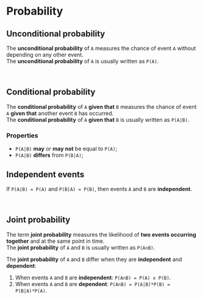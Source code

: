 # Probability
## Unconditional probability
The **unconditional probability** of `A` measures the chance of event `A` without depending on any other event.<br>
The **unconditional probability** of `A` is usually written as `P(A)`.<br>

<br>

## Conditional probability
The **conditional probability** of `A` **given that** `B` measures the chance of event `A` **given that** another event `B` has occurred.<br>
The **conditional probability** of `A` **given that** `B` is usually written as `P(A|B)`.<br>

### Properties
- `P(A|B)` **may** or **may not** be equal to `P(A)`;
- `P(A|B)` **differs** from `P(B|A)`;

## Independent events
If `P(A|B) = P(A)` and `P(B|A) = P(B)`, then events `A` and `B` are **independent**.

<br>

## Joint probability
The term **joint probability** measures the likelihood of **two events occurring together** and at the same point in time.<br>
The **joint probability** of `A` and `B` is usually written as `P(A∩B)`.<br>

The **joint probability** of `A` and `B` differ when they are **independent** and **dependent**:
1. When events `A` and `B` are **independent**: `P(A∩B) = P(A) x P(B)`.
2. When events `A` and `B` are **dependent**: `P(A∩B) = P(A|B)*P(B) = P(B|A)*P(A)`.

